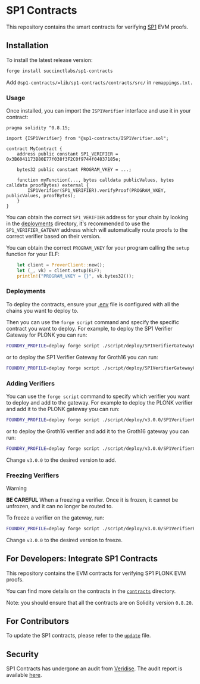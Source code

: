 # SP1 Contracts

This repository contains the smart contracts for verifying [SP1](https://github.com/succinctlabs/sp1) EVM proofs.

## Installation

To install the latest release version:

```bash
forge install succinctlabs/sp1-contracts
```

Add `@sp1-contracts/=lib/sp1-contracts/contracts/src/` in `remappings.txt.`

### Usage

Once installed, you can import the `ISP1Verifier` interface and use it in your contract:

```solidity
pragma solidity ^0.8.15;

import {ISP1Verifier} from "@sp1-contracts/ISP1Verifier.sol";

contract MyContract {
    address public constant SP1_VERIFIER = 0x3B6041173B80E77f038f3F2C0f9744f04837185e;

    bytes32 public constant PROGRAM_VKEY = ...;

    function myFunction(..., bytes calldata publicValues, bytes calldata proofBytes) external {
        ISP1Verifier(SP1_VERIFIER).verifyProof(PROGRAM_VKEY, publicValues, proofBytes);
    }
}
```

You can obtain the correct `SP1_VERIFIER` address for your chain by looking in the [deployments](./contracts/deployments) directory, it's recommended to use the `SP1_VERIFIER_GATEWAY` address which will automatically route proofs to the correct verifier based on their version.

You can obtain the correct `PROGRAM_VKEY` for your program calling the `setup` function for your ELF:

```rs
    let client = ProverClient::new();
    let (_, vk) = client.setup(ELF);
    println!("PROGRAM_VKEY = {}", vk.bytes32());
```

### Deployments

To deploy the contracts, ensure your [.env](./contracts/.env.example) file is configured with all the chains you want to deploy to.

Then you can use the `forge script` command and specify the specific contract you want to deploy. For example, to deploy the SP1 Verifier Gateway for PLONK you can run:

```bash
FOUNDRY_PROFILE=deploy forge script ./script/deploy/SP1VerifierGatewayPlonk.s.sol:SP1VerifierGatewayScript --private-key $PRIVATE_KEY --verify --verifier etherscan --multi --broadcast
```

or to deploy the SP1 Verifier Gateway for Groth16 you can run:

```bash
FOUNDRY_PROFILE=deploy forge script ./script/deploy/SP1VerifierGatewayGroth16.s.sol:SP1VerifierGatewayScript --private-key $PRIVATE_KEY --verify --verifier etherscan --multi --broadcast
```

### Adding Verifiers

You can use the `forge script` command to specify which verifier you want to deploy and add to the gateway. For example to deploy the PLONK verifier and add it to the PLONK gateway you can run:

```bash
FOUNDRY_PROFILE=deploy forge script ./script/deploy/v3.0.0/SP1VerifierPlonk.s.sol:SP1VerifierScript --private-key $PRIVATE_KEY --verify --verifier etherscan --multi --broadcast
```

or to deploy the Groth16 verifier and add it to the Groth16 gateway you can run:

```bash
FOUNDRY_PROFILE=deploy forge script ./script/deploy/v3.0.0/SP1VerifierGroth16.s.sol:SP1VerifierScript --private-key $PRIVATE_KEY --verify --verifier etherscan --multi --broadcast
```

Change `v3.0.0` to the desired version to add.

### Freezing Verifiers

> [!WARNING]  
> **BE CAREFUL** When a freezing a verifier. Once it is frozen, it cannot be unfrozen, and it can no longer be routed to.

To freeze a verifier on the gateway, run:

```bash
FOUNDRY_PROFILE=deploy forge script ./script/deploy/v3.0.0/SP1VerifierPlonk.s.sol:SP1VerifierScript --private-key $PRIVATE_KEY --verify --verifier etherscan --multi --broadcast --sig "freeze()"
```

Change `v3.0.0` to the desired version to freeze.

## For Developers: Integrate SP1 Contracts

This repository contains the EVM contracts for verifying SP1 PLONK EVM proofs.

You can find more details on the contracts in the [`contracts`](./contracts/README.md) directory.

Note: you should ensure that all the contracts are on Solidity version `0.8.20`.

## For Contributors

To update the SP1 contracts, please refer to the [`update`](./UPDATE_CONTRACTS.md) file.

## Security

SP1 Contracts has undergone an audit from [Veridise](https://www.veridise.com/). The audit report is available [here](./audits).
